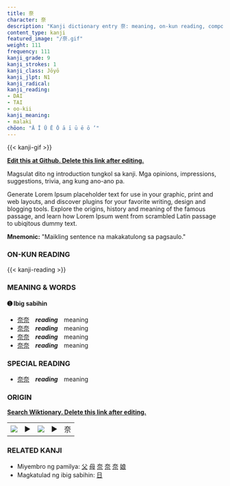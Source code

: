 ```yaml
---
title: 奈
character: 奈
description: "Kanji dictionary entry 奈: meaning, on-kun reading, compounds, origin, related kanji"
content_type: kanji
featured_image: "/奈.gif"
weight: 111
frequency: 111
kanji_grade: 9
kanji_strokes: 1
kanji_class: Jōyō
kanji_jlpt: N1
kanji_radical: 
kanji_reading: 
- DAI
- TAI
- oo-kii
kanji_meaning:
- malaki
chōon: "Ā Ī Ū Ē Ō ā ī ū ē ō ’"
---
```

[//]: # (Don't edit the line below. Kanji animated GIF code is automatically generated.)
{{< kanji-gif >}}

[//]: # (Edit below this line.)

**[Edit this at Github. Delete this link after editing.](https://github.com/tim0g/tim/tree/main/content/kanji/奈/index.md)**

Magsulat dito ng introduction tungkol sa kanji. Mga opinions, impressions, suggestions, trivia, ang kung ano-ano pa.

Generate Lorem Ipsum placeholder text for use in your graphic, print and web layouts, and discover plugins for your favorite writing, design and blogging tools. Explore the origins, history and meaning of the famous passage, and learn how Lorem Ipsum went from scrambled Latin passage to ubiqitous dummy text.
 
**Mnemonic:** "Maikling sentence na makakatulong sa pagsaulo."

### ON-KUN READING

[//]: # (Don't edit the line below. ON-KUN READING code is automatically generated.)
{{< kanji-reading >}}

### MEANING & WORDS

#### ➊ **Ibig sabihin**
  - [奈](../奈)[奈](../奈)　***reading***　meaning
  - [奈](../奈)[奈](../奈)　***reading***　meaning
  - [奈](../奈)[奈](../奈)　***reading***　meaning
  - [奈](../奈)[奈](../奈)　***reading***　meaning

### SPECIAL READING
  - [奈](../奈)[奈](../奈)　***reading***　meaning

### ORIGIN

**[Search Wiktionary. Delete this link after editing.](https://wiktionary.org/wiki/奈)**
<table class="kanji-table"><tr><td>
<img src="60px-奈-bronze.svg.png">
</td><td>▶</td><td>
<img src="60px-奈-oracle.svg.png">
</td><td>▶</td>
<td class="kanji-origin">奈</td>
</tr></table>

### RELATED KANJI
- Miyembro ng pamilya: [父](../父) [母](../母) [奈](../奈) [奈](../奈) [奈](../奈) [娘](../娘)
- Magkatulad ng ibig sabihin: [日](../日)
